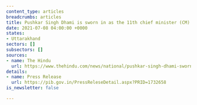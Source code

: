 ```yaml
---
content_type: articles
breadcrumbs: articles
title: Pushkar Singh Dhami is sworn in as the 11th chief minister (CM) of Uttarakhand
date: 2021-07-08 04:00:00 +0000
states:
- Uttarakhand
sectors: []
subsectors: []
sources:
- name: The Hindu
  url: https://www.thehindu.com/news/national/pushkar-singh-dhami-sworn-in-as-new-uttarakhand-cm/article35133303.ece
details:
- name: Press Release
  url: https://pib.gov.in/PressReleseDetail.aspx?PRID=1732658
is_newsletter: false

---
```


